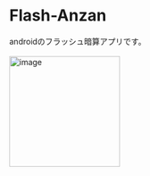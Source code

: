 # Flash-Anzan
androidのフラッシュ暗算アプリです。
<br><br>
<img width="198" alt="image" src="https://user-images.githubusercontent.com/105103122/167278993-e153a4b4-1711-45b1-a58d-e4b09637e14b.png">
